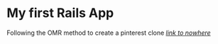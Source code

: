 # My first Rails App

Following the OMR method to create a pinterest clone
[*link to nowhere*](nowhere.com)